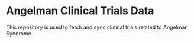 # Angelman Clinical Trials Data

This repository is used to fetch and sync clinical trials related to Angelman Syndrome. 

